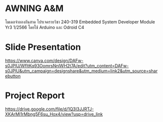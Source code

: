 # AWNING A&M
โมเดลจำลองกันสาด โปรเจครายวิชา 240-319 Embedded System Developer Module Yr3 1/2566
โดยใช้ Arduino และ Odroid C4

# Slide Presentation 
https://www.canva.com/design/DAFw-s0JPlU/WfltKq93OomrsNnlWH2t7A/edit?utm_content=DAFw-s0JPlU&utm_campaign=designshare&utm_medium=link2&utm_source=sharebutton

# Project Report 
https://drive.google.com/file/d/1Q3I3JJRTJ-XKArMl1rMbng5F6su_Hox4/view?usp=drive_link